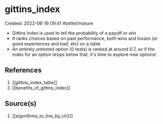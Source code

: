 # gittins_index
Created: 2022-06-16 09:41
#zettel/mature

- Gittins Index is used to tell the probability of a payoff or win
- It ranks choices based on past performance, both wins and losses (or good experiences and bad, etc) on a table
- An entirely untested option (0 tests) is ranked at around 0.7, so if the index for an option drops below that, it's time to explore new options!

## References
1. [[gittins_index_table]]
2. [[benefits_of_gittins_index]]

## Source(s)
1. [[algorithms_to_live_by_ch2]]